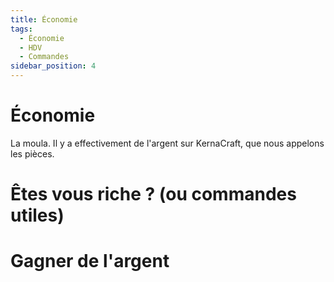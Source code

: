 ```yaml
---
title: Économie
tags:
  - Économie
  - HDV
  - Commandes
sidebar_position: 4
---
```


# Économie
La moula. Il y a effectivement de l'argent sur KernaCraft, que nous appelons les pièces.

# Êtes vous riche ? (ou commandes utiles)

# Gagner de l'argent
